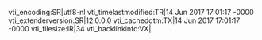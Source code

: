vti_encoding:SR|utf8-nl
vti_timelastmodified:TR|14 Jun 2017 17:01:17 -0000
vti_extenderversion:SR|12.0.0.0
vti_cacheddtm:TX|14 Jun 2017 17:01:17 -0000
vti_filesize:IR|34
vti_backlinkinfo:VX|
